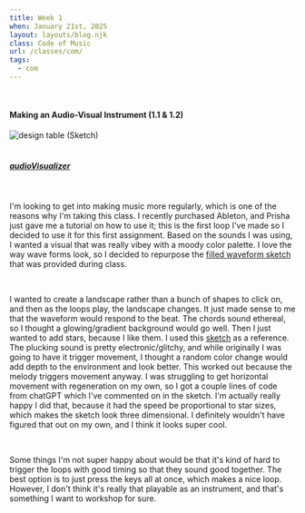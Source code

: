 ```yaml
---
title: Week 1
when: January 21st, 2025
layout: layouts/blog.njk
class: Code of Music
url: /classes/com/
tags:
  - com
---
```


<br>

#### Making an Audio-Visual Instrument (1.1 & 1.2)

<div class="img-div">
<img class="blog-img" alt="design table (Sketch)" src="https://cdn.glitch.global/d7ac8ce9-d6b5-4915-b92c-e6f0bf0d0c29/IMG_5732.JPG?v=1737834304686">

  </div>
 <br>

##### <a target="_blank" href="https://editor.p5js.org/oliviaemlee/sketches/d3LhfYCKx">audioVisualizer</a>

<br>

I'm looking to get into making music more regularly, which is one of the reasons why I'm taking this class.
I recently purchased Ableton, and Prisha just gave me a tutorial on how to use it; this is the first loop I've made so I decided to use it
for this first assignment. Based on the sounds I was using, I wanted a visual that was really vibey with a moody color palette. I love the way wave forms
look, so I decided to repurpose the <a target="_blank" href="https://editor.p5js.org/luisa_NYU/sketches/jnextrr-a">filled waveform sketch</a> that was provided during class.

<br>

I wanted to create a landscape rather than a bunch of shapes to click on, and then as the loops play, the landscape changes. It just made sense to me that the waveform would respond to the beat.
The chords sound ethereal, so I thought a glowing/gradient background would go well. Then I just wanted to add stars, because I like them. I used this <a target="_blank" href="https://editor.p5js.org/jesse_harding/sketches/0szF7gcAx">sketch</a> as a reference.
The plucking sound is pretty electronic/glitchy, and while originally I was going to have it trigger movement, I thought a random color change would add depth to the environment and look better. This worked out because the melody triggers movement anyway. I was struggling to get horizontal movement with regeneration on my own, so I got a couple lines of code from chatGPT
which I've commented on in the sketch. I'm actually really happy I did that, because it had the speed be proportional to star sizes, which makes the sketch look three dimensional. I definitely wouldn't have figured that out on my own, and I think it looks super cool.

<br>

Some things I'm not super happy about would be that it's kind of hard to trigger the loops with good timing so that they sound good together. The best option is to just press the keys all at once, which makes a nice loop.
However, I don't think it's really that playable as an instrument, and that's something I want to workshop for sure.
